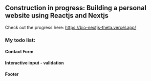 ## Construction in progress: Building a personal website using Reactjs and Nextjs

Check out the progress here: https://bio-nextjs-theta.vercel.app/

### My todo list:

#### Contact Form

#### Interactive input - validation

#### Footer
